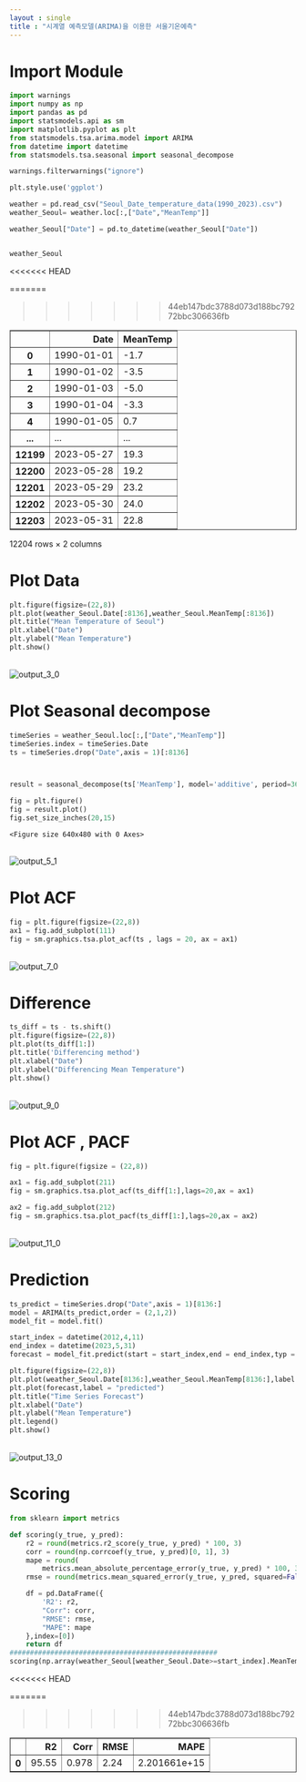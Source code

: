 ```yaml
---
layout : single
title : "시계열 예측모델(ARIMA)을 이용한 서울기온예측"
---
```


# Import Module


```python
import warnings
import numpy as np
import pandas as pd
import statsmodels.api as sm
import matplotlib.pyplot as plt
from statsmodels.tsa.arima.model import ARIMA
from datetime import datetime
from statsmodels.tsa.seasonal import seasonal_decompose

warnings.filterwarnings("ignore")

plt.style.use('ggplot')

weather = pd.read_csv("Seoul_Date_temperature_data(1990_2023).csv")
weather_Seoul= weather.loc[:,["Date","MeanTemp"]]

weather_Seoul["Date"] = pd.to_datetime(weather_Seoul["Date"])


weather_Seoul
```




<div>
<<<<<<< HEAD

=======
>>>>>>> 44eb147bdc3788d073d188bc79272bbc306636fb
<table border="1" class="dataframe">
  <thead>
    <tr style="text-align: right;">
      <th></th>
      <th>Date</th>
      <th>MeanTemp</th>
    </tr>
  </thead>
  <tbody>
    <tr>
      <th>0</th>
      <td>1990-01-01</td>
      <td>-1.7</td>
    </tr>
    <tr>
      <th>1</th>
      <td>1990-01-02</td>
      <td>-3.5</td>
    </tr>
    <tr>
      <th>2</th>
      <td>1990-01-03</td>
      <td>-5.0</td>
    </tr>
    <tr>
      <th>3</th>
      <td>1990-01-04</td>
      <td>-3.3</td>
    </tr>
    <tr>
      <th>4</th>
      <td>1990-01-05</td>
      <td>0.7</td>
    </tr>
    <tr>
      <th>...</th>
      <td>...</td>
      <td>...</td>
    </tr>
    <tr>
      <th>12199</th>
      <td>2023-05-27</td>
      <td>19.3</td>
    </tr>
    <tr>
      <th>12200</th>
      <td>2023-05-28</td>
      <td>19.2</td>
    </tr>
    <tr>
      <th>12201</th>
      <td>2023-05-29</td>
      <td>23.2</td>
    </tr>
    <tr>
      <th>12202</th>
      <td>2023-05-30</td>
      <td>24.0</td>
    </tr>
    <tr>
      <th>12203</th>
      <td>2023-05-31</td>
      <td>22.8</td>
    </tr>
  </tbody>
</table>
<p>12204 rows × 2 columns</p>
</div>



# Plot Data


```python
plt.figure(figsize=(22,8))
plt.plot(weather_Seoul.Date[:8136],weather_Seoul.MeanTemp[:8136])
plt.title("Mean Temperature of Seoul")
plt.xlabel("Date")
plt.ylabel("Mean Temperature")
plt.show()
```


​    
![output_3_0](../images/output_3_0.png)
​    


# Plot Seasonal decompose


```python
timeSeries = weather_Seoul.loc[:,["Date","MeanTemp"]]
timeSeries.index = timeSeries.Date
ts = timeSeries.drop("Date",axis = 1)[:8136]



result = seasonal_decompose(ts['MeanTemp'], model='additive', period=365)

fig = plt.figure()
fig = result.plot()
fig.set_size_inches(20,15)
```


    <Figure size 640x480 with 0 Axes>



​    
![output_5_1](../images/output_5_1.png)
​    


# Plot ACF


```python
fig = plt.figure(figsize=(22,8))
ax1 = fig.add_subplot(111)
fig = sm.graphics.tsa.plot_acf(ts , lags = 20, ax = ax1)
```


​    
![output_7_0](../images/output_7_0.png)
​    


# Difference


```python
ts_diff = ts - ts.shift()
plt.figure(figsize=(22,8))
plt.plot(ts_diff[1:])
plt.title('Differencing method')
plt.xlabel("Date")
plt.ylabel("Differencing Mean Temperature")
plt.show()
```


​    
![output_9_0](../images/output_9_0.png)
​    


# Plot ACF , PACF


```python
fig = plt.figure(figsize = (22,8))

ax1 = fig.add_subplot(211)
fig = sm.graphics.tsa.plot_acf(ts_diff[1:],lags=20,ax = ax1)

ax2 = fig.add_subplot(212)
fig = sm.graphics.tsa.plot_pacf(ts_diff[1:],lags=20,ax = ax2)
```


​    
![output_11_0](../images/output_11_0.png)
​    


# Prediction


```python
ts_predict = timeSeries.drop("Date",axis = 1)[8136:]
model = ARIMA(ts_predict,order = (2,1,2))
model_fit = model.fit()

start_index = datetime(2012,4,11)
end_index = datetime(2023,5,31)
forecast = model_fit.predict(start = start_index,end = end_index,typ = 'levels')

plt.figure(figsize=(22,8))
plt.plot(weather_Seoul.Date[8136:],weather_Seoul.MeanTemp[8136:],label = "original")
plt.plot(forecast,label = "predicted")
plt.title("Time Series Forecast")
plt.xlabel("Date")
plt.ylabel("Mean Temperature")
plt.legend()
plt.show()
```


​    
![output_13_0](../images/output_13_0.png)
​    

# Scoring

```python
from sklearn import metrics

def scoring(y_true, y_pred):
    r2 = round(metrics.r2_score(y_true, y_pred) * 100, 3)
    corr = round(np.corrcoef(y_true, y_pred)[0, 1], 3)
    mape = round(
        metrics.mean_absolute_percentage_error(y_true, y_pred) * 100, 3)
    rmse = round(metrics.mean_squared_error(y_true, y_pred, squared=False), 3)

    df = pd.DataFrame({
        'R2': r2,
        "Corr": corr,
        "RMSE": rmse,
        "MAPE": mape
    },index=[0])
    return df
###################################################
scoring(np.array(weather_Seoul[weather_Seoul.Date>=start_index].MeanTemp),np.array(forecast))
```




<div>
<<<<<<< HEAD

=======
>>>>>>> 44eb147bdc3788d073d188bc79272bbc306636fb
<table border="1" class="dataframe">
  <thead>
    <tr style="text-align: right;">
      <th></th>
      <th>R2</th>
      <th>Corr</th>
      <th>RMSE</th>
      <th>MAPE</th>
    </tr>
  </thead>
  <tbody>
    <tr>
      <th>0</th>
      <td>95.55</td>
      <td>0.978</td>
      <td>2.24</td>
      <td>2.201661e+15</td>
    </tr>
  </tbody>
</table>
</div>




```python

```
